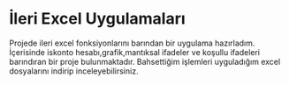 # İleri Excel Uygulamaları

Projede ileri excel fonksiyonlarını barından bir uygulama hazırladım.
İçerisinde iskonto hesabı,grafik,mantıksal ifadeler ve koşullu ifadeleri barındıran bir proje bulunmaktadır.
Bahsettiğim işlemleri uyguladığım excel dosyalarını indirip inceleyebilirsiniz.
